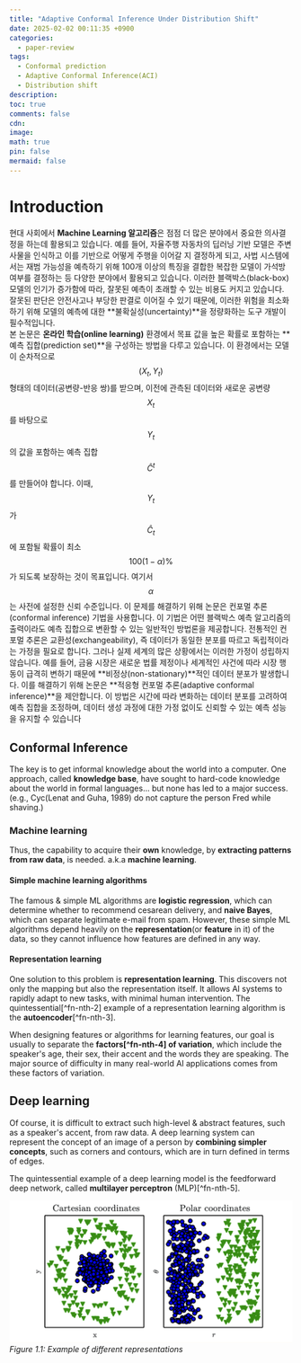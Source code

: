 ```yaml
---
title: "Adaptive Conformal Inference Under Distribution Shift"
date: 2025-02-02 00:11:35 +0900
categories:
  - paper-review
tags:
  - Conformal prediction
  - Adaptive Conformal Inference(ACI)
  - Distribution shift
description: 
toc: true
comments: false
cdn: 
image:
math: true
pin: false
mermaid: false
---
```

# Introduction

현대 사회에서 **Machine Learning 알고리즘**은 점점 더 많은 분야에서 중요한 의사결정을 하는데 활용되고 있습니다. 
예를 들어, 자율주행 자동차의 딥러닝 기반 모델은 주변 사물을 인식하고 이를 기반으로 어떻게 주행을 이어갈 지 결정하게 되고,
사법 시스템에서는 재범 가능성을 예측하기 위해 100개 이상의 특징을 결합한 복잡한 모델이 가석방 여부를 결정하는 등 다양한 분야에서 활용되고 있습니다.
이러한 블랙박스(black-box) 모델의 인기가 증가함에 따라, 잘못된 예측이 초래할 수 있는 비용도 커지고 있습니다. 잘못된 판단은 안전사고나 부당한 판결로 이어질 수 있기 때문에, 이러한 위험을 최소화하기 위해 모델의 예측에 대한 **불확실성(uncertainty)**을 정량화하는 도구 개발이 필수적입니다.  
본 논문은 **온라인 학습(online learning)** 환경에서 목표 값을 높은 확률로 포함하는 **예측 집합(prediction set)**을 구성하는 방법을 다루고 있습니다.
이 환경에서는 모델이 순차적으로 $$(X_t, Y_t)$$ 형태의 데이터(공변량-반응 쌍)를 받으며, 이전에 관측된 데이터와 새로운 공변량 $$X_t$$를 바탕으로 $$Y_t$$의 값을 포함하는 예측 집합 $$\hat{C}^t$$를 만들어야 합니다.
이때, $$Y_t$$가 $$\hat{C}_t$$에 포함될 확률이 최소 $$100(1 - \alpha)\%$$가 되도록 보장하는 것이 목표입니다. 여기서 $$\alpha$$는 사전에 설정한 신뢰 수준입니다.
이 문제를 해결하기 위해 논문은 컨포멀 추론(conformal inference) 기법을 사용합니다. 이 기법은 어떤 블랙박스 예측 알고리즘의 출력이라도 예측 집합으로 변환할 수 있는 일반적인 방법론을 제공합니다.
전통적인 컨포멀 추론은 교환성(exchangeability), 즉 데이터가 동일한 분포를 따르고 독립적이라는 가정을 필요로 합니다.
그러나 실제 세계의 많은 상황에서는 이러한 가정이 성립하지 않습니다. 예를 들어, 금융 시장은 새로운 법률 제정이나 세계적인 사건에 따라 시장 행동이 급격히 변하기 때문에 **비정상(non-stationary)**적인 데이터 분포가 발생합니다.
이를 해결하기 위해 논문은 **적응형 컨포멀 추론(adaptive conformal inference)**을 제안합니다. 이 방법은 시간에 따라 변화하는 데이터 분포를 고려하여 예측 집합을 조정하며, 데이터 생성 과정에 대한 가정 없이도 신뢰할 수 있는 예측 성능을 유지할 수 있습니다​

## Conformal Inference
The key is to get informal knowledge about the world into a computer.
One approach, called **knowledge base**, have sought to hard-code knowledge about the world in formal languages... but none has led to a major success.
(e.g., Cyc(Lenat and Guha, 1989) do not capture the person Fred while shaving.)

### Machine learning

Thus, the capability to acquire their **own** knowledge, by **extracting patterns from raw data**, is needed. a.k.a **machine learning**.

#### Simple machine learning algorithms

The famous & simple ML algorithms are **logistic regression**, which can determine whether to recommend cesarean delivery, and **naive Bayes**, which can separate legitimate e-mail from spam.
However, these simple ML algorithms depend heavily on the **representation**(or **feature** in it) of the data, so they cannot influence how features are defined in any way.



#### Representation learning

One solution to this problem is **representation learning**.
This discovers not only the mapping but also the representation itself.
It allows AI systems to rapidly adapt to new tasks, with minimal human intervention.
The quintessential[^fn-nth-2] example of a representation learning algorithm is the **autoencoder**[^fn-nth-3].

When designing features or algorithms for learning features, our goal is usually to separate the **factors[^fn-nth-4] of variation**, which include the speaker's age, their sex, their accent and the words they are speaking.
The major source of difficulty in many real-world AI applications comes from these factors of variation.

## Deep learning


Of course, it is difficult to extract such high-level & abstract features, such as a speaker's accent, from raw data.
A deep learning system can represent the concept of an image of a person by **combining simpler concepts**, such as corners and contours, which are in turn defined in terms of edges.

The quintessential example of a deep learning model is the feedforward deep network, called **multilayer perceptron** (MLP)[^fn-nth-5].

![Desktop View](/assets/img/paper-review/aci/fig1.1.png)
_Figure 1.1: Example of different representations_